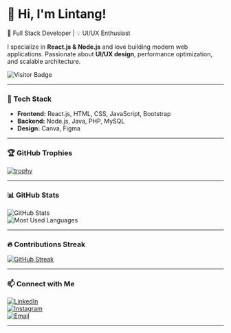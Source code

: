 # 👋 Hi, I'm Lintang!  
🚀 Full Stack Developer | 💡 UI/UX Enthusiast  

I specialize in **React.js & Node.js** and love building modern web applications. Passionate about **UI/UX design**, performance optimization, and scalable architecture.  

![Visitor Badge](https://komarev.com/ghpvc/?username=lintangms&style=flat-square&color=blue)

---

### 🔧 Tech Stack  
- **Frontend:** React.js, HTML, CSS, JavaScript, Bootstrap  
- **Backend:** Node.js, Java, PHP, MySQL  
- **Design:** Canva, Figma    

---

### 🏆 GitHub Trophies  
[![trophy](https://github-profile-trophy.vercel.app/?username=lintangms&theme=tokyonight)](https://github.com/ryo-ma/github-profile-trophy)

---

### 📊 GitHub Stats  
![GitHub Stats](https://github-readme-stats.vercel.app/api?username=lintangms&show_icons=true&theme=tokyonight)  
![Most Used Languages](https://github-readme-stats.vercel.app/api/top-langs/?username=lintangms&layout=compact&theme=tokyonight)

---

### 🔥 Contributions Streak  
[![GitHub Streak](https://streak-stats.demolab.com?user=lintangms&theme=tokyonight&hide_border=true)](https://git.io/streak-stats)

---

### 📫 Connect with Me  
[![LinkedIn](https://img.shields.io/badge/LinkedIn-0077B5?style=for-the-badge&logo=linkedin&logoColor=white)](https://www.linkedin.com/in/lintang-muhammad-shiddiq-8a7bab286/)  
[![Instagram](https://img.shields.io/badge/Instagram-E4405F?style=for-the-badge&logo=instagram&logoColor=white)](https://www.instagram.com/lintang._.ms/)  
[![Email](https://img.shields.io/badge/Email-D14836?style=for-the-badge&logo=gmail&logoColor=white)](mailto:lintang@example.com)  

---
